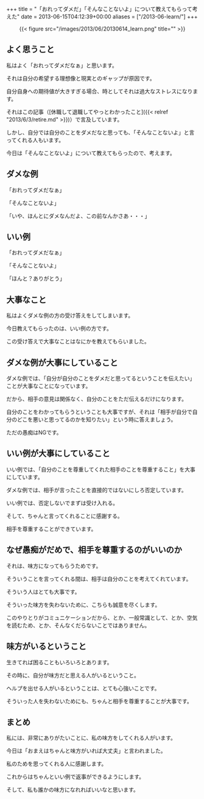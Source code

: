 +++
title = "「おれってダメだ」「そんなことないよ」について教えてもらって考えた"
date = 2013-06-15T04:12:39+00:00
aliases = ["/2013-06-learn/"]
+++

</p> <div style="text-align: center;">
  {{< figure src="/images/2013/06/20130614_learn.png" title="" >}}
</div></a>

## よく思うこと

私はよく「おれってダメだなぁ」と思います。

それは自分の希望する理想像と現実とのギャップが原因です。

自分自身への期待値が大きすぎる場合、時としてそれは過大なストレスになります。

それはこの記事（[休職して退職してやっとわかったこと]({{< relref "2013/6/3/retire.md" >}})）で言及しています。

しかし、自分では自分のことをダメだなと思っても、「そんなことないよ」と言ってくれる人もいます。

今日は「そんなことないよ」について教えてもらったので、考えます。

## ダメな例

「おれってダメだなぁ」

「そんなことないよ」

「いや、ほんとにダメなんだよ、この前なんかさあ・・・」

## いい例

「おれってダメだなぁ」

「そんなことないよ」

「ほんと？ありがとう」

## 大事なこと

私はよくダメな例の方の受け答えをしてしまいます。

今日教えてもらったのは、いい例の方です。

この受け答えで大事なことはなにかを教えてもらいました。

## ダメな例が大事にしていること

ダメな例では、「自分が自分のことをダメだと思ってるということを伝えたい」ことが大事なことになっています。

だから、相手の意見は関係なく、自分のことをただ伝えるだけになります。

自分のことをわかってもらうということも大事ですが、それは「相手が自分で自分のどこを悪いと思ってるのかを知りたい」という時に答えましょう。

ただの愚痴はNGです。

## いい例が大事にしていること

いい例では、「自分のことを尊重してくれた相手のことを尊重すること」を大事にしています。

ダメな例では、相手が言ったことを直接的ではないにしろ否定しています。

いい例では、否定しないでまずは受け入れる。

そして、ちゃんと言ってくれることに感謝する。

相手を尊重することができています。

## なぜ愚痴がだめで、相手を尊重するのがいいのか

それは、味方になってもらうためです。

そういうことを言ってくれる間は、相手は自分のことを考えてくれています。

そういう人はとても大事です。

そういった味方を失わないために、こちらも誠意を尽くします。

このやりとりがコミュニケーションだから、とか、一般常識として、とか、空気を読むため、とか、そんなくだらないことではありません。

## 味方がいるということ

生きてれば困ることもいろいろとあります。

その時に、自分が味方だと思える人がいるということ。

ヘルプを出せる人がいるということは、とても心強いことです。

そういった人を失わないためにも、ちゃんと相手を尊重することが大事です。

## まとめ

私には、非常にありがたいことに、私の味方をしてくれる人がいます。

今日は「おまえはちゃんと味方がいれば大丈夫」と言われました。

私のためを思ってくれる人に感謝します。

これからはちゃんといい例で返事ができるようにします。

そして、私も誰かの味方になれればいいなと思います。
